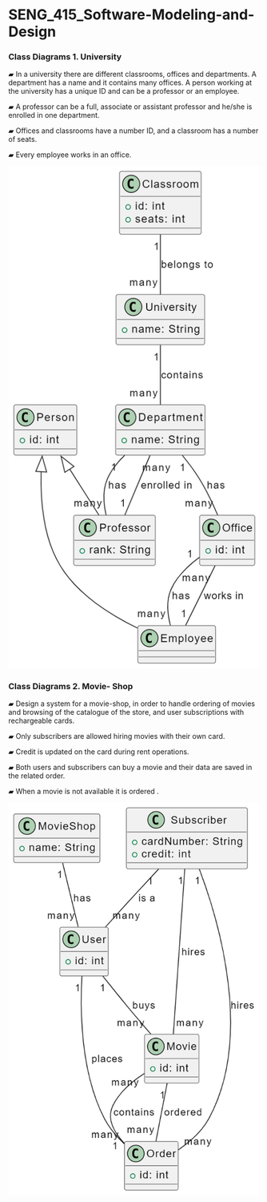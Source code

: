 # SENG_415_Software-Modeling-and-Design

### Class Diagrams 1. University

▰ In a university there are different classrooms, offices and departments. A department has a name and it contains many offices. A person working at the university has a unique ID and can be a professor or an employee.

▰ A professor can be a full, associate or assistant professor and he/she is enrolled in one department.

▰ Offices and classrooms have a number ID, and a classroom has a number of seats.

▰ Every employee works in an office.

![diagram](Image/Universitydiagram.png)

### Class Diagrams 2. Movie- Shop
▰ Design a system for a movie-shop, in order to handle ordering of movies and browsing of the catalogue of the store, and user subscriptions with rechargeable cards.

▰ Only subscribers are allowed hiring movies with their own card.

▰ Credit is updated on the card during rent operations.

▰ Both users and subscribers can buy a movie and their data are saved in the related order.

▰ When a movie is not available it is ordered .

![diagram](Image/MovieShopdiagram.png)
